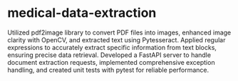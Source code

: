 # medical-data-extraction
Utilized pdf2image library to convert PDF files into images, enhanced image clarity with OpenCV, and extracted text using Pytesseract.
Applied regular expressions to accurately extract specific information from text blocks, ensuring precise data retrieval.
Developed a FastAPI server to handle document extraction requests, implemented comprehensive exception handling, and created unit tests with pytest for reliable performance.
